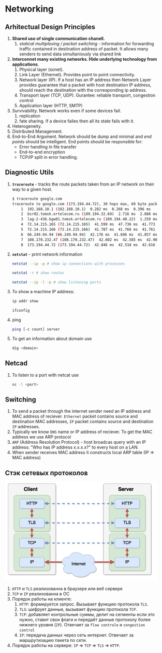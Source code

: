 # Networking

## Arhitectual Design Principles
1. **Shared use of single communication chanell.**
    1. _statical multiplexing / packet switching_ - information for forwarding traffic contained in destination address of packet. It allows many senders to send data simultaniously via shared link
1. **Interconnet many existing networks. Hide underlying technology from applications**.
    1. Physical layer (sonet).
    1. Link Layer (Ethernet). Provides point to point connectivity.
    1. Network layer (IP). If a host has an IP address then Network Layer provides guarantee that a packet with host destination IP address, should reach the destination with the corresponding ip address.
    1. Transport layer (TCP, UDP). Gurantee: reliable transport, congestion control
    1. Application layer (HTTP, SMTP)
1. Survivability. Network works even if some devices fail.
    1. replication
    1. fate sharing. If a device failes then all its state fails with it.
1. Heterogeneity.
1. Distributed Management.
1. End-to-End Argument. Network should be dump and minimal and _end points_ should be intelligent. End points should be responsible for:
    * Error handling in file transfer
    * End-to-end encryption
    * TCP/IP split in error handling.


## Diagnostic Utils
1. **`traceroute`** - tracks  the route packets taken from an IP network on their way to a given host.

    ```bash
    $ traceroute google.com
    traceroute to google.com (173.194.44.72), 30 hops max, 60 byte packets
        1  192.168.10.1 (192.168.10.1)  0.282 ms  0.268 ms  0.396 ms
        2  bsr02.tomsk.ertelecom.ru (109.194.32.69)  2.716 ms  2.886 ms  3.306 ms
        3  lag-2-436.bgw01.tomsk.ertelecom.ru (109.194.40.22)  1.259 ms  1.449 ms  1.462 ms
        4  72.14.215.165 (72.14.215.165)  41.599 ms  47.736 ms  41.773 ms
        5  72.14.215.166 (72.14.215.166)  41.787 ms  41.766 ms  41.761 ms
        6  66.249.94.94 (66.249.94.94)  42.176 ms  41.686 ms  41.857 ms
        7  108.170.232.47 (108.170.232.47)  42.602 ms  42.585 ms  42.903 ms
        8  173.194.44.72 (173.194.44.72)  42.846 ms  42.518 ms  42.616 ms
    ```

1. **`netstat`** - print network information
    ```bash
    netstat --ip -p # show ip connections with processes
    ```

    ```bash
    netstat -r # show routes
    ```

    ```bash
    netstat --ip -l -p # show listening ports
    ```

1. To show a machine IP address:

    ```bash
    ip addr show
    ```
    ```bash
    ifconfig
    ```

1. ping

    ```bash
    ping [-c count] server
    ```

1. To get an information about domain use

    ```bash
    dig <domain>
    ```


## Netcad
1. To listen to a port with netcat use

    ```bash
    nc -l <port>
    ```

## Switching
1. To send a packet through the internet sender need an IP address and MAC address of reciever. `Ethernet` packet contains source and destination MAC addresses, `IP` packet contains source and destination `IP` addresses.
1. Typically we know `DNS` name or IP address of reciever. To get the MAC address we use ARP protocol
1. `ARP` (Address Resolution Protocol) - host broadcas query with an IP address: "Who has IP address x.x.x.x?" to every host on a LAN.
1. When sender receives MAC address it constructs local ARP table (IP => MAC address)

## Стэк сетевых протоколов
![Network Protocol Stack](../images/network-protocol-stack.png)
1. `HTTP` и `TLS` реализованна в браузере или веб сервере
1. `TCP` и `IP` реализованна в ОС
1. Порядок работы на клиенте:
    1. `HTTP`: формируется запрос. Вызывает функцию протокола `TLS`.
    1. `TLS`: шифрует данные, вызывает функцию протокола `TCP`.
    1. `TCP`: добавляет контрольные суммы, делит на сегменты если это нужно, ставит свои флаги и передаёт данные протоколу более нижнего уровня (`IP`). Отвечает за `flow controle` и `congestion control`
    1. `IP`: передача данных через сеть интернет. Отвечает за маршрутизацию пакета по сети.
1. Порядок работы на сервере: `IP` => `TCP` => `TLS` => `HTTP`.

